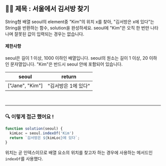 ## ✍🏻 제목 : 서울에서 김서방 찾기
String형 배열 seoul의 element중 "Kim"의 위치 x를 찾아, "김서방은 x에 있다"는 String을 반환하는 함수, solution을 완성하세요. seoul에 "Kim"은 오직 한 번만 나타나며 잘못된 값이 입력되는 경우는 없습니다.

#### 제한사항
seoul은 길이 1 이상, 1000 이하인 배열입니다.
seoul의 원소는 길이 1 이상, 20 이하인 문자열입니다.
"Kim"은 반드시 seoul 안에 포함되어 있습니다.

|seoul|return|
|:------:|:----:|
|["Jane", "Kim"]|"김서방은 1에 있다"|

</br>

---

### 🔍 이렇게 접근 했어요 !

```javascript
function solution(seoul) {
  kimLoc = seoul.indexOf('Kim')
  return `김서방은 ${kimLoc}에 있다`;
}
```
위치는 곧 인덱스이므로 배열 요소의 위치를 찾고자 하는 경우에 사용하는 메서드인 `indexOf`를 사용했다.